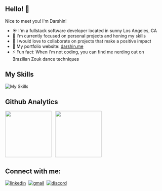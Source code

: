 ## Hello! 👋

Nice to meet you! I'm Darshin!

- ☀️  I'm a fullstack software developer located in sunny Los Angeles, CA
- 🔭 I'm currently focused on personal projects and honing my skills
- 🌱 I would love to collaborate on projects that make a positive impact
- 🎨 My portfolio website: [darshin.me](darshin.me)
- ⚡ Fun fact: When I'm not coding, you can find me nerding out on Brazilian Zouk dance techniques

## My Skills
![My Skills](https://skillicons.dev/icons?i=js,ts,tailwind,react,next,prisma,postgres,graphql,nodejs,git,github)

## Github Analytics
<div align="left">
<img height=150 src="https://github-readme-stats.vercel.app/api?username=DDVVPP&show_icons=true&theme=midnight-purple&hide=stars,contribs"/>
&nbsp;&nbsp;<img height=150 src="https://github-readme-stats.vercel.app/api/top-langs?username=DDVVPP&show_icons=true&locale=en&layout=compact&hide=procfile,html,shell&theme=midnight-purple"/>
</div>

## Connect with me:

[![linkedin](https://skillicons.dev/icons?i=linkedin)](https://www.linkedin.com/in/darshinvanparijs/)
&nbsp;[![gmail](https://skillicons.dev/icons?i=gmail)](mailto:darshinvp@gmail.com)
&nbsp;[![discord](https://skillicons.dev/icons?i=discord)](https://discordapp.com/users/654238084594008104)

